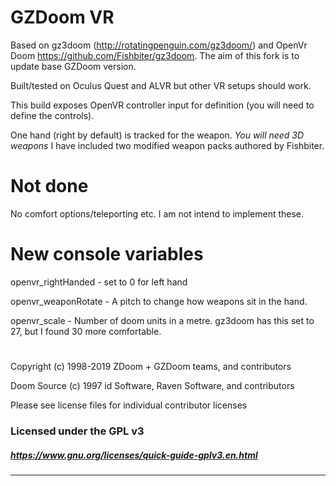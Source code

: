 # GZDoom VR 
Based on gz3doom (http://rotatingpenguin.com/gz3doom/) and OpenVr Doom https://github.com/Fishbiter/gz3doom.
The aim of this fork is to update base GZDoom version.

Built/tested on Oculus Quest and ALVR but other VR setups should work.

This build exposes OpenVR controller input for definition (you will need to define the controls).

One hand (right by default) is tracked for the weapon. *You will need 3D weapons* 
I have included two modified weapon packs authored by Fishbiter.

# Not done

No comfort options/teleporting etc. I am not intend to implement these.

# New console variables

openvr_rightHanded - set to 0 for left hand

openvr_weaponRotate - A pitch to change how weapons sit in the hand.

openvr_scale - Number of doom units in a metre. gz3doom has this set to 27, but I found 30 more comfortable.

#
Copyright (c) 1998-2019 ZDoom + GZDoom teams, and contributors

Doom Source (c) 1997 id Software, Raven Software, and contributors

Please see license files for individual contributor licenses

### Licensed under the GPL v3
##### https://www.gnu.org/licenses/quick-guide-gplv3.en.html
---



